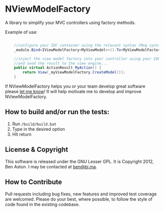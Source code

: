 NViewModelFactory
====

A library to simplify your MVC controllers using factory methods.

Example of use:

```C#

	//configure your IOC container using the relevant syntax (Moq syntax is used here)...
    _module.Bind<IViewModelFactory<MyViewModel>>().To<MyViewModelFactory>();

	//inject the view model factory into your controller using your IOC container, invoke 
	//and send the result to the view engine...
	public virtual ActionResult MyAction() {
		return View(_myViewModelFactory.CreateModel());
	}

```

If NViewModelFactory helps you or your team develop great software please [let me know](mailto:ben@bj.ma "Ben's email address")! It will help motivate me to develop and improve NViewModelFactory.

How to build and/or run the tests:
--------

1. Run `/build/build.bat`
1. Type in the desired option
1. Hit return

License & Copyright
--------

This software is released under the GNU Lesser GPL. It is Copyright 2012, Ben Aston. I may be contacted at ben@bj.ma.

How to Contribute
--------

Pull requests including bug fixes, new features and improved test coverage are welcomed. Please do your best, where possible, to follow the style of code found in the existing codebase.